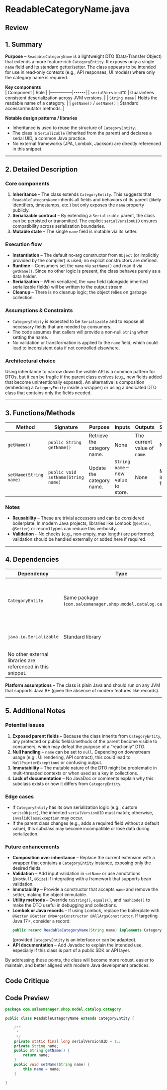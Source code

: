# ReadableCategoryName.java

## Review

## 1. Summary  
**Purpose** – `ReadableCategoryName` is a lightweight DTO (Data‑Transfer Object) that extends a more feature‑rich `CategoryEntity`. It exposes only a single `name` field and its standard getter/setter. The class appears to be intended for use in read‑only contexts (e.g., API responses, UI models) where only the category name is required.  

**Key components**  
| Component | Role |
|-----------|------|
| `serialVersionUID` | Guarantees consistent deserialization across JVM versions. |
| `String name` | Holds the readable name of a category. |
| `getName()` / `setName()` | Standard accessor/mutator methods. |

**Notable design patterns / libraries**  
- Inheritance is used to reuse the structure of `CategoryEntity`.  
- The class is `Serializable` (inherited from the parent) and declares a serial UID, a common Java practice.  
- No external frameworks (JPA, Lombok, Jackson) are directly referenced in this snippet.

---

## 2. Detailed Description  

### Core components  
1. **Inheritance** – The class extends `CategoryEntity`. This suggests that `ReadableCategoryName` inherits all fields and behaviors of its parent (likely identifiers, timestamps, etc.) but only exposes the `name` property publicly.  
2. **Serializable contract** – By extending a `Serializable` parent, the class can be persisted or transmitted. The explicit `serialVersionUID` ensures compatibility across serialization boundaries.  
3. **Mutable state** – The single `name` field is mutable via its setter.

### Execution flow  
- **Instantiation** – The default no‑arg constructor from `Object` (or implicitly provided by the compiler) is used; no explicit constructors are defined.  
- **Runtime** – Consumers set the `name` via `setName()` and read it via `getName()`. Since no other logic is present, the class behaves purely as a data holder.  
- **Serialization** – When serialized, the `name` field (alongside inherited serializable fields) will be written to the output stream.  
- **Cleanup** – There is no cleanup logic; the object relies on garbage collection.

### Assumptions & Constraints  
- `CategoryEntity` is expected to be `Serializable` and to expose all necessary fields that are needed by consumers.  
- The code assumes that callers will provide a non‑null `String` when setting the name.  
- No validation or transformation is applied to the `name` field, which could lead to inconsistent data if not controlled elsewhere.

### Architectural choice  
Using inheritance to narrow down the visible API is a common pattern for DTOs, but it can be fragile if the parent class evolves (e.g., new fields added that become unintentionally exposed). An alternative is composition (embedding a `CategoryEntity` inside a wrapper) or using a dedicated DTO class that contains only the fields needed.

---

## 3. Functions/Methods  

| Method | Signature | Purpose | Inputs | Outputs | Side‑Effects |
|--------|-----------|---------|--------|---------|--------------|
| `getName()` | `public String getName()` | Retrieve the category name. | None | The current value of `name`. | None |
| `setName(String name)` | `public void setName(String name)` | Update the category name. | `String name` – new value to store. | None | Mutates the internal `name` field. |

### Notes  
- **Reusability** – These are trivial accessors and can be considered boilerplate. In modern Java projects, libraries like Lombok (`@Getter`, `@Setter`) or record types can reduce this verbosity.  
- **Validation** – No checks (e.g., non‑empty, max length) are performed; validation should be handled externally or added here if required.

---

## 4. Dependencies  

| Dependency | Type | Notes |
|------------|------|-------|
| `CategoryEntity` | Same package (`com.salesmanager.shop.model.catalog.category`) | Likely a domain entity, possibly a JPA entity or a base DTO. |
| `java.io.Serializable` | Standard library | Required for serialization support. |
| No other external libraries are referenced in this snippet. | | |

**Platform assumptions** – The class is plain Java and should run on any JVM that supports Java 8+ (given the absence of modern features like records).

---

## 5. Additional Notes  

### Potential issues  
1. **Exposed parent fields** – Because the class inherits from `CategoryEntity`, any protected or public fields/methods of the parent become visible to consumers, which may defeat the purpose of a “read‑only” DTO.  
2. **Null handling** – `name` can be set to `null`. Depending on downstream usage (e.g., UI rendering, API contract), this could lead to `NullPointerException`s or confusing output.  
3. **Immutability** – The mutable nature of the DTO might be problematic in multi‑threaded contexts or when used as a key in collections.  
4. **Lack of documentation** – No JavaDoc or comments explain why this subclass exists or how it differs from `CategoryEntity`.

### Edge cases  
- If `CategoryEntity` has its own serialization logic (e.g., custom `writeObject`), the inherited `serialVersionUID` must match; otherwise, `InvalidClassException` may occur.  
- If the parent class changes (e.g., adds a required field without a default value), this subclass may become incompatible or lose data during serialization.

### Future enhancements  
- **Composition over inheritance** – Replace the current extension with a wrapper that contains a `CategoryEntity` instance, exposing only the desired fields.  
- **Validation** – Add input validation in `setName` or use annotations (`@NotNull`, `@Size`) if integrating with a framework that supports bean validation.  
- **Immutability** – Provide a constructor that accepts `name` and remove the setter, making the object immutable.  
- **Utility methods** – Override `toString()`, `equals()`, and `hashCode()` to make the DTO useful in debugging and collections.  
- **Lombok or Java records** – If using Lombok, replace the boilerplate with `@Getter @Setter @NoArgsConstructor @AllArgsConstructor`. If targeting Java 17+, consider a record:  
  ```java
  public record ReadableCategoryName(String name) implements CategoryEntity { }
  ```  
  (provided `CategoryEntity` is an interface or can be adapted).  
- **API documentation** – Add Javadoc to explain the intended use, especially if this class is part of a public SDK or API layer.

By addressing these points, the class will become more robust, easier to maintain, and better aligned with modern Java development practices.

## Code Critique



## Code Preview

```java
package com.salesmanager.shop.model.catalog.category;

public class ReadableCategoryName extends CategoryEntity {

	/**
	 * 
	 */
	private static final long serialVersionUID = 1L;
	private String name;
	public String getName() {
		return name;
	}
	public void setName(String name) {
		this.name = name;
	}

}



```
